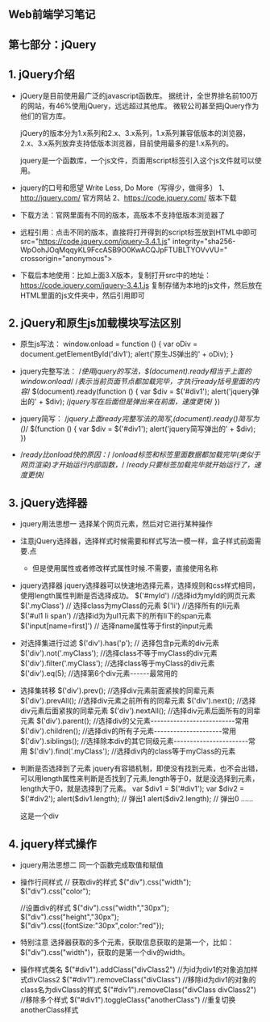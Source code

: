 ## Web前端学习笔记 ##


## 第七部分：jQuery


## 1. jQuery介绍
- jQuery是目前使用最广泛的javascript函数库。
    据统计，全世界排名前100万的网站，有46%使用jQuery，远远超过其他库。
    微软公司甚至把jQuery作为他们的官方库。
    
    jQuery的版本分为1.x系列和2.x、3.x系列，1.x系列兼容低版本的浏览器，
    2.x、3.x系列放弃支持低版本浏览器，目前使用最多的是1.x系列的。
    
    jquery是一个函数库，一个js文件，页面用script标签引入这个js文件就可以使用。
    <script type="text/javascript" src="js/jquery-1.12.2.js"></script>

- jquery的口号和愿望 Write Less, Do More（写得少，做得多）
    1、http://jquery.com/ 官方网站
    2、https://code.jquery.com/ 版本下载
    
- 下载方法：官网里面有不同的版本，高版本不支持低版本浏览器了
- 远程引用：点击不同的版本，直接将打开得到的script标签放到HTML中即可
    src="https://code.jquery.com/jquery-3.4.1.js"
    integrity="sha256-WpOohJOqMqqyKL9FccASB9O0KwACQJpFTUBLTYOVvVU="
    crossorigin="anonymous">
    </script>
- 下载后本地使用：比如上面3.X版本，复制打开src中的地址：https://code.jquery.com/jquery-3.4.1.js
    复制存储为本地的js文件，然后放在HTML里面的js文件夹中，然后引用即可



## 2. jQuery和原生js加载模块写法区别
- 原生js写法：
        window.onload = function () {
            var oDiv = document.getElementById('div1');
            alert('原生JS弹出的' + oDiv);
        }

- jquery完整写法：
        /*使用jquery的写法，$(document).ready相当于上面的window.onload*/
        /*表示当前页面节点都加载完毕，才执行ready括号里面的内容*/
        $(document).ready(function () {
            var $div = $('#div1');
            alert('jquery弹出的' + $div); /*jquery写在后面但是弹出来在前面，速度更快*/
        })
        
- jquery简写：
        /*jquery上面ready完整写法的简写,$(document).ready()简写为$()*/
        $(function () {
            var $div = $('#div1');
            alert('jquery简写弹出的' + $div);
        })

- /*ready比onload快的原因：*/
        /*onload标签和标签里面数据都加载完毕(类似于网页渲染)才开始运行内部函数，*/
        /*ready只要标签加载完毕就开始运行了，速度更快*/
        
## 3. jQuery选择器
- jquery用法思想一
    选择某个网页元素，然后对它进行某种操作

- 注意jQuery选择器，选择样式时候需要和样式写法一模一样，盒子样式前面需要.点
    - 但是使用属性或者修改样式属性时候.不需要，直接使用名称

- jquery选择器
    jquery选择器可以快速地选择元素，选择规则和css样式相同，使用length属性判断是否选择成功。
    $('#myId') //选择id为myId的网页元素
    $('.myClass') // 选择class为myClass的元素
    $('li') //选择所有的li元素
    $('#ul1 li span') //选择id为为ul1元素下的所有li下的span元素
    $('input[name=first]') // 选择name属性等于first的input元素

- 对选择集进行过滤
    $('div').has('p'); // 选择包含p元素的div元素
    $('div').not('.myClass'); //选择class不等于myClass的div元素
    $('div').filter('.myClass'); //选择class等于myClass的div元素
    $('div').eq(5); //选择第6个div元素------最常用的

- 选择集转移
    $('div').prev(); //选择div元素前面紧挨的同辈元素
    $('div').prevAll(); //选择div元素之前所有的同辈元素
    $('div').next(); //选择div元素后面紧挨的同辈元素
    $('div').nextAll(); //选择div元素后面所有的同辈元素
    $('div').parent(); //选择div的父元素--------------------------常用
    $('div').children(); //选择div的所有子元素---------------------常用
    $('div').siblings(); //选择除本div的其它同级元素-----------------------常用
    $('div').find('.myClass'); //选择div内的class等于myClass的元素

- 判断是否选择到了元素
    jquery有容错机制，即使没有找到元素，也不会出错，可以用length属性来判断是否找到了元素,length等于0，就是没选择到元素，length大于0，就是选择到了元素。
    var $div1 = $('#div1');
    var $div2 = $('#div2');
    alert($div1.length); // 弹出1
    alert($div2.length); // 弹出0
    ......
    <div id="div1">这是一个div</div>
  
## 4. jquery样式操作
- jquery用法思想二
    同一个函数完成取值和赋值

- 操作行间样式
    // 获取div的样式
    $("div").css("width");
    $("div").css("color");

    //设置div的样式
    $("div").css("width","30px");
    $("div").css("height","30px");
    $("div").css({fontSize:"30px",color:"red"});

- 特别注意
    选择器获取的多个元素，获取信息获取的是第一个，比如：$("div").css("width")，获取的是第一个div的width。

- 操作样式类名
    $("#div1").addClass("divClass2") //为id为div1的对象追加样式divClass2
    $("#div1").removeClass("divClass")  //移除id为div1的对象的class名为divClass的样式
    $("#div1").removeClass("divClass divClass2") //移除多个样式
    $("#div1").toggleClass("anotherClass") //重复切换anotherClass样式
               